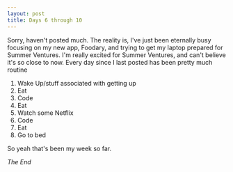 ```yaml
---
layout: post
title: Days 6 through 10
---
```

Sorry, haven't posted much. The reality is, I've just been eternally busy focusing on my new app, Foodary, and trying to get my laptop prepared for Summer Ventures. I'm really excited for Summer Ventures, and can't believe it's so close to now. Every day since I last posted has been pretty much routine

1) Wake Up/stuff associated with getting up
2) Eat
3) Code
4) Eat
5) Watch some Netflix
6) Code
7) Eat
8) Go to bed

So yeah that's been my week so far. 

*The End*
